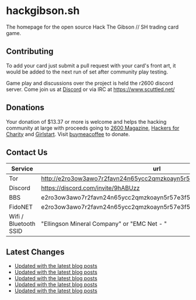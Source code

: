 # hackgibson.sh
The homepage for the open source Hack The Gibson // SH trading card game.


## Contributing

To add your card just submit a pull request with your card's front art, it would be added to the next run of set after community play testing.

Game play and discussions over the project is held the r2600 discord server. Come join us at [Discord](https://discord.com/invite/9hABUzz) or via IRC at https://www.scuttled.net/


## Donations

Your donation of $13.37 or more is welcome and helps the hacking community at large with proceeds going to [2600 Magazine](https://2600.com/), [Hackers for Charity](https://hackersforcharity.org) and [Girlstart](https://girlstart.org).  Visit [buymeacoffee](https://www.buymeacoffee.com/hackgibson.sh) to donate.


## Contact Us

Service | url
-|-
Tor | http://e2ro3ow3awo7r2favn24n65ycc2qmzkoayn5r57e3f56nvjwdcgg32ad.onion
Discord | https://discord.com/invite/9hABUzz
BBS | e2ro3ow3awo7r2favn24n65ycc2qmzkoayn5r57e3f56nvjwdcgg32ad.onion:23
FidoNET | e2ro3ow3awo7r2favn24n65ycc2qmzkoayn5r57e3f56nvjwdcgg32ad.onion:24554
Wifi / Bluetooth SSID | "Ellingson Mineral Company" or "EMC Net - <fidonet address>"

## Latest Changes
<!-- BLOG-POST-LIST:START -->
- [Updated with the latest blog posts](https://github.com/DFW2600/hackgibson.sh/commit/d40522ee135c222550c0f69a6d8b83d6c3e7ab3c)
- [Updated with the latest blog posts](https://github.com/DFW2600/hackgibson.sh/commit/296ebb3e1721d13e6f852d2e457fa3b99e52b094)
- [Updated with the latest blog posts](https://github.com/DFW2600/hackgibson.sh/commit/c9463ca33e0c2d46ce7e92421bcb4de3b470d684)
- [Updated with the latest blog posts](https://github.com/DFW2600/hackgibson.sh/commit/087aacfa896d7081c78117b0ff8e217b57c205ed)
- [Updated with the latest blog posts](https://github.com/DFW2600/hackgibson.sh/commit/11ae4babc891e8799b9a04f2362e3813360e9797)
<!-- BLOG-POST-LIST:END -->
